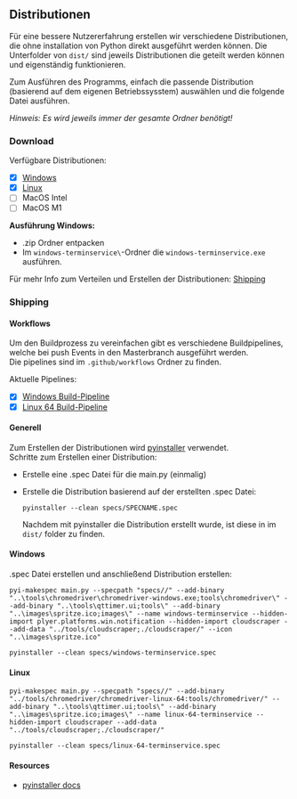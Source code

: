 ## Distributionen

Für eine bessere Nutzererfahrung erstellen wir verschiedene Distributionen, die ohne installation von Python direkt ausgeführt werden können. 
Die Unterfolder von `dist/` sind jeweils Distributionen die geteilt werden können und eigenständig funktionieren.

Zum Ausführen des Programms, einfach die passende Distribution (basierend auf dem eigenen Betriebssysstem) auswählen und die folgende Datei ausführen. 

*Hinweis: Es wird jeweils immer der gesamte Ordner benötigt!* 

### Download 
Verfügbare Distributionen:
- [x] [Windows](https://cntr.click/9ypzBLb)  
- [x] [Linux](https://cntr.click/6Q0PXkK) 
- [ ] MacOS Intel
- [ ] MacOS M1

**Ausführung Windows:** 
- .zip Ordner entpacken
- Im `windows-terminservice\`-Ordner die `windows-terminservice.exe` ausführen. 


Für mehr Info zum Verteilen und Erstellen der Distributionen: [Shipping](#Shipping)

### Shipping
#### Workflows
Um den Buildprozess zu vereinfachen gibt es verschiedene Buildpipelines, welche bei push Events in den Masterbranch ausgeführt werden.   
Die pipelines sind im `.github/workflows` Ordner zu finden. 

Aktuelle Pipelines:
- [x] [Windows Build-Pipeline](https://github.com/iamnotturner/vaccipy/actions/workflows/build_windows.yaml)
- [x] [Linux 64 Build-Pipeline](https://github.com/iamnotturner/vaccipy/actions/workflows/build_linux.yaml)

#### Generell

Zum Erstellen der Distributionen wird [pyinstaller](https://pyinstaller.readthedocs.io/en/stable/index.html) verwendet.  
Schritte zum Erstellen einer Distribution: 
- Erstelle eine .spec Datei für die main.py (einmalig)  

- Erstelle die Distribution basierend auf der erstellten .spec Datei:
    ```shell
    pyinstaller --clean specs/SPECNAME.spec
    ```
    Nachdem mit pyinstaller die Distribution erstellt wurde, ist diese in im `dist/` folder zu finden.  


#### Windows

.spec Datei erstellen und anschließend Distribution erstellen:  
```shell
pyi-makespec main.py --specpath "specs//" --add-binary "..\tools\chromedriver\chromedriver-windows.exe;tools\chromedriver\" --add-binary "..\tools\qttimer.ui;tools\" --add-binary "..\images\spritze.ico;images\" --name windows-terminservice --hidden-import plyer.platforms.win.notification --hidden-import cloudscraper --add-data "../tools/cloudscraper;./cloudscraper/" --icon "..\images\spritze.ico"

pyinstaller --clean specs/windows-terminservice.spec
```

#### Linux
```shell 
pyi-makespec main.py --specpath "specs//" --add-binary "../tools/chromedriver/chromedriver-linux-64:tools/chromedriver/" --add-binary "..\tools\qttimer.ui;tools\" --add-binary "..\images\spritze.ico;images\" --name linux-64-terminservice --hidden-import cloudscraper --add-data "../tools/cloudscraper;./cloudscraper/"

pyinstaller --clean specs/linux-64-terminservice.spec

```

#### Resources
- [pyinstaller docs](https://pyinstaller.readthedocs.io/en/stable/index.html)
